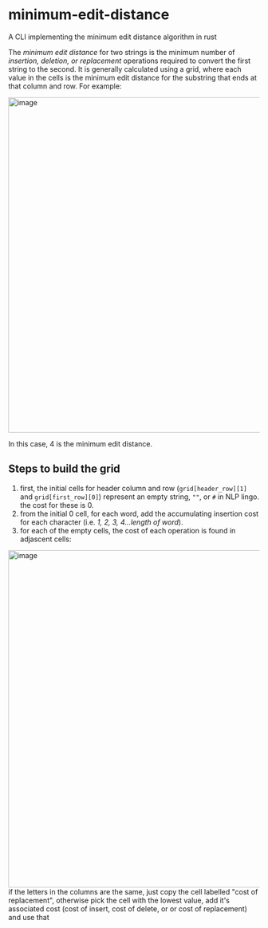 # minimum-edit-distance
A CLI implementing the minimum edit distance algorithm in rust

The _minimum edit distance_ for two strings is the minimum number of _insertion, deletion, or replacement_ operations 
required to convert the first string to the second. It is generally calculated using a grid, 
where each value in the cells is the minimum edit distance for the substring that ends at that column and row.
For example:

<img width="673" alt="image" src="https://user-images.githubusercontent.com/8580352/174901058-08643009-5d4e-4b53-9eed-7002db161a5a.png">

In this case, 4 is the minimum edit distance.

## Steps to build the grid

1. first, the initial cells for header column and row (`grid[header_row][1]` and `grid[first_row][0]`) represent an empty string, `""`, or `#` in NLP lingo. 
  the cost for these is 0.
1. from the initial 0 cell, for each word, add the accumulating insertion cost for each character (i.e. _1, 2, 3, 4...length of word_).
1. for each of the empty cells, the cost of each operation is found in adjascent cells:
  <img width="677" alt="image" src="https://user-images.githubusercontent.com/8580352/174904420-0764af7a-12c8-4cf4-81a8-981638a107f6.png">
   if the letters in the columns are the same, just copy the cell labelled "cost of replacement", 
   otherwise pick the cell with the lowest value, add it's associated cost (cost of insert, cost of delete, or or cost of replacement) and use that
